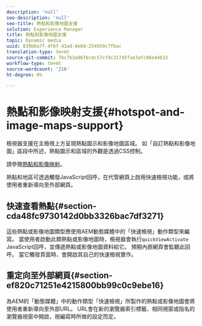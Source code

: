 ```yaml
---
description: 'null'
seo-description: 'null'
seo-title: 熱點和影像地圖支援
solution: Experience Manager
title: 熱點和影像地圖支援
topic: Dynamic media
uuid: 839b6a7f-4f6f-43ad-8eb8-254959c7fbac
translation-type: tm+mt
source-git-commit: 7bc7b3a86fbcdc57cfdc31745fae3afc06e44b15
workflow-type: tm+mt
source-wordcount: '216'
ht-degree: 0%

---
```



# 熱點和影像映射支援{#hotspot-and-image-maps-support}

檢視器支援在主檢視上方呈現熱點圖示和影像地圖區域。 如「自訂熱點和影像地圖」區段中所述，熱點圖示和區域的外觀是透過CSS控制。

請參閱[熱點和影像映射](../../c-html5-aem-asset-viewers/c-html5-aem-carousel/c-html5-aem-carousel-customizingviewer/r-html5-aem-carousel-customize-hotspots-imagemaps.md#reference-2ac3cc414ef2467390bf53145f1d8d74)。

熱點和地區可透過觸發JavaScript回呼，在代管網頁上啟用快速檢視功能，或將使用者重新導向至外部網頁。

## 快速查看熱點{#section-cda48fc9730142d0bb3326bac7df3271}

這些熱點或影像地圖類型應使用AEM動態媒體中的「快速檢視」動作類型來編寫。 當使用者啟動此類熱點或影像地圖時，檢視器會執行`quickViewActivate` JavaScript回呼，並傳遞熱點或影像地圖資料給它。 預期內嵌網頁會監聽此回呼。 當它觸發頁面時，會開啟其自己的快速檢視實作。

## 重定向至外部網頁{#section-ef820c71251e4215800bb99c0c9ebe16}

為AEM的「動態媒體」中的動作類型「快速檢視」所製作的熱點或影像地圖會將使用者重新導向至外部URL。 URL會在新的瀏覽器索引標籤、相同視窗或指名的瀏覽器視窗中開啟，視編寫時所做的設定而定。
